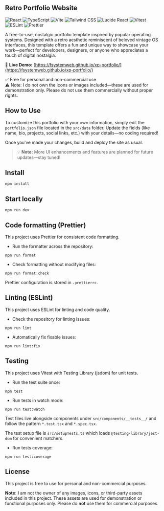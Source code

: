 ## Retro Portfolio Website

![React](https://img.shields.io/badge/React-61DAFB?style=for-the-badge&logo=react&logoColor=black)
![TypeScript](https://img.shields.io/badge/TypeScript-3178C6?style=for-the-badge&logo=typescript&logoColor=white)
![Vite](https://img.shields.io/badge/Vite-646CFF?style=for-the-badge&logo=vite&logoColor=white)
![Tailwind CSS](https://img.shields.io/badge/Tailwind_CSS-38B2AC?style=for-the-badge&logo=tailwind-css&logoColor=white)
![Lucide React](https://img.shields.io/badge/Lucide_React-000000?style=for-the-badge&logo=react&logoColor=white)
![Vitest](https://img.shields.io/badge/Vitest-6E9F18?style=for-the-badge&logo=vitest&logoColor=white)
![ESLint](https://img.shields.io/badge/ESLint-4B32C3?style=for-the-badge&logo=eslint&logoColor=white)
![Prettier](https://img.shields.io/badge/Prettier-ffc0cb?style=for-the-badge&logo=prettier&logoColor=black)

A free-to-use, nostalgic portfolio template inspired by popular operating systems. Designed with a retro aesthetic reminiscent of beloved vintage OS interfaces, this template offers a fun and unique way to showcase your work—perfect for developers, designers, or anyone who appreciates a touch of digital nostalgia.

🔗 **Live Demo:** [https://fsystemweb.github.io/xp-portfolio/](https://fsystemweb.github.io/xp-portfolio/)

✅ Free for personal and non-commercial use  
⚠️ Note: I do not own the icons or images included—these are used for demonstration only. Please do not use them commercially without proper rights.

## How to Use

To customize this portfolio with your own information, simply edit the `portfolio.json` file located in the `src/data` folder. Update the fields (like name, bio, projects, social links, etc.) with your details—no coding required!

Once you've made your changes, build and deploy the site as usual.

> 💡 **Note:** More UI enhancements and features are planned for future updates—stay tuned!

## Install

```
npm install
```

## Start locally

```
npm run dev
```

## Code formatting (Prettier)

This project uses Prettier for consistent code formatting.

- Run the formatter across the repository:

```
npm run format
```

- Check formatting without modifying files:

```
npm run format:check
```

Prettier configuration is stored in `.prettierrc`.

## Linting (ESLint)

This project uses ESLint for linting and code quality.

- Check the repository for linting issues:

```
npm run lint
```

- Automatically fix fixable issues:

```
npm run lint:fix
```

## Testing

This project uses Vitest with Testing Library (jsdom) for unit tests.

- Run the test suite once:

```
npm test
```

- Run tests in watch mode:

```
npm run test:watch
```

Test files live alongside components under `src/components/__tests__/` and follow the pattern `*.test.tsx` and `*.spec.tsx`.

The test setup file is `src/setupTests.ts` which loads `@testing-library/jest-dom` for convenient matchers.

- Run tests coverage:

```
npm run test:coverage
```

## License

This project is free to use for personal and non-commercial purposes.

**Note:** I am not the owner of any images, icons, or third-party assets included in this project. These assets are used for demonstration or functional purposes only. Please do **not** use them for commercial purposes.
